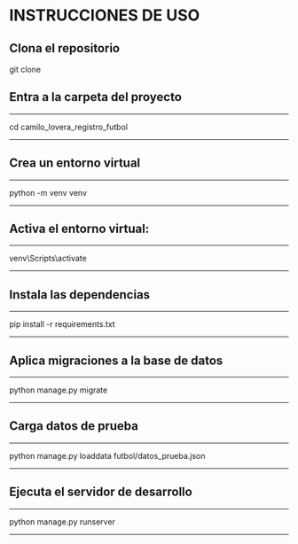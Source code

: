 # INSTRUCCIONES DE USO
## Clona el repositorio
git clone 

## Entra a la carpeta del proyecto

---

cd camilo_lovera_registro_futbol

---
## Crea un entorno virtual
---

python -m venv venv

---
## Activa el entorno virtual:
---

venv\Scripts\activate

---
## Instala las dependencias
---

pip install -r requirements.txt

---
## Aplica migraciones a la base de datos
---

python manage.py migrate

---
## Carga datos de prueba 
---

python manage.py loaddata futbol/datos_prueba.json

---
## Ejecuta el servidor de desarrollo
---

python manage.py runserver

---